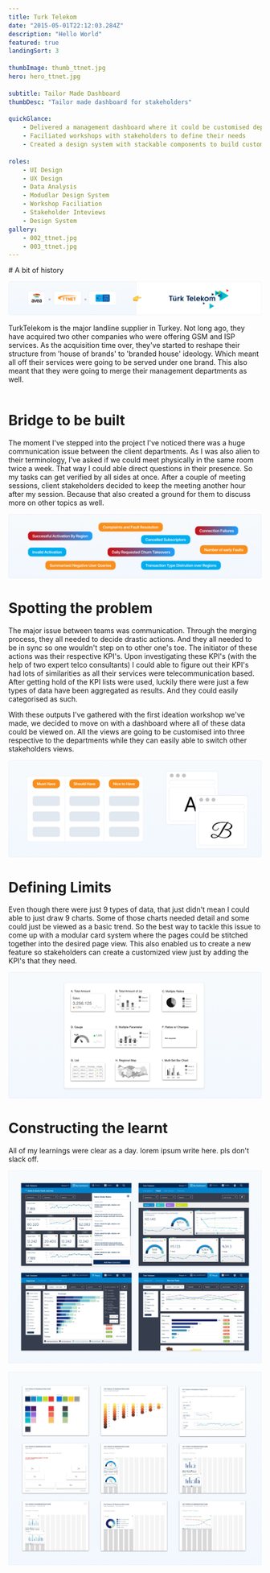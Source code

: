 ```yaml
---
title: Turk Telekom
date: "2015-05-01T22:12:03.284Z"
description: "Hello World"
featured: true
landingSort: 3

thumbImage: thumb_ttnet.jpg
hero: hero_ttnet.jpg

subtitle: Tailor Made Dashboard
thumbDesc: "Tailor made dashboard for stakeholders"

quickGlance: 
    - Delivered a management dashboard where it could be customised depending of the stakeholder needs. 
    - Faciliated workshops with stakeholders to define their needs
    - Created a design system with stackable components to build custom views

roles: 
    - UI Design
    - UX Design
    - Data Analysis
    - Modudlar Design System
    - Workshop Faciliation
    - Stakeholder Inteviews
    - Design System
gallery:
    - 002_ttnet.jpg
    - 003_ttnet.jpg
---
```



# A bit of history

![](./01_ttnet.jpg)

TurkTelekom is the major landline supplier in Turkey. Not long ago, they have acquired two other companies who were offering GSM and ISP services. As the acquisition time over, they've started to reshape their structure from 'house of brands' to 'branded house' ideology. Which meant all off their services were going to be served under one brand. This also meant that they were going to merge their management departments as well.
<br>
<br>
# Bridge to be built

The moment I've stepped into the project I've noticed there was a huge communication issue between the client departments. As I was also alien to their terminology, I've asked if we could meet physically in the same room twice a week. That way I could able direct questions in their presence. So my tasks can get verified by all sides at once. After a couple of meeting sessions, client stakeholders decided to keep the meeting another hour after my session. Because that also created a ground for them to discuss more on other topics as well.

![Fun Fact: There's actually just 3 KPI's here with the exact same data. Colours represent a company. They all had their own jagon but similar way to extract data. Not-so-fun-fact: There were 200+ KPIs that needed to be decoded this way](./02_ttnet.jpg)

# Spotting the problem

The major issue between teams was communication. Through the merging process, they all needed to decide drastic actions. And they all needed to be in sync so one wouldn't step on to other one's toe. The initiator of these actions was their respective KPI's. Upon investigating these KPI's (with the help of two expert telco consultants) I could able to figure out their KPI's had lots of similarities as all their services were telecommunication based. After getting hold of the KPI lists were used, luckily there were just a few types of data have been aggregated as results. And they could easily categorised as such.  
  
  
With these outputs I've gathered with the first ideation workshop we've made, we decided to move on with a dashboard where all of these data could be viewed on. All the views are going to be customised into three respective to the departments while they can easily able to switch other stakeholders views.

![During the research we did lots of card sorting workshops to determine the actual needs. And later in the production there were lots of benchmark and A/B tests wheter if the solutions were feasable ](./03_ttnet.jpg)


# Defining Limits

Even though there were just 9 types of data, that just didn't mean I could able to just draw 9 charts. Some of those charts needed detail and some could just be viewed as a basic trend. So the best way to tackle this issue to come up with a modular card system where the pages could be stitched together into the desired page view. This also enabled us to create a new feature so stakeholders can create a customized view just by adding the KPI's that they need.


![write some alt text here](./04_ttnet.jpg)


# Constructing the learnt

All of my learnings were clear as a day. lorem ipsum write here. pls don't slack off.



![](./05_ttnet.jpg)

![](./06_ttnet.jpg)